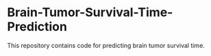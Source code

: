 # Brain-Tumor-Survival-Time-Prediction
This repository contains code for predicting brain tumor survival time. 
